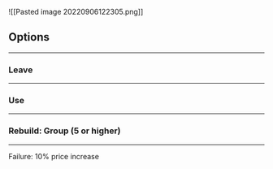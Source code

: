 ![[Pasted image 20220906122305.png]]

## Options
---

### Leave
---

### Use
---

### Rebuild: Group (5 or higher)
---
Failure: 10% price increase
